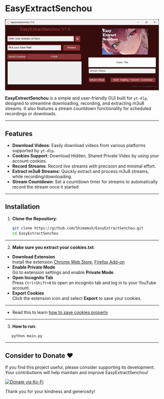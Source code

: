 # EasyExtractSenchou
![Program Gui](https://github.com/ShimamuX/EasyExtractSenchou/blob/main/guishot.png?raw=true)

**EasyExtractSenchou** is a simple and user-friendly GUI built for `yt-dlp`, designed to streamline downloading, recording, and extracting m3u8 streams. It also features a stream countdown functionality for scheduled recordings or downloads.

---

## Features
- **Download Videos**: Easily download videos from various platforms supported by `yt-dlp`.
- **Cookies Support**: Download Hidden, Shared Private Video by using your account cookies.
- **Record Streams**: Record live streams with precision and minimal effort.
- **Extract m3u8 Streams**: Quickly extract and process m3u8 streams, while recording/downloading.
- **Stream Countdown**: Set a countdown timer for streams to automatically record the stream once it started

---

## Installation
1. **Clone the Repository**:
   ```bash
   git clone https://github.com/ShimamuX/EasyExtractSenchou.git
   cd EasyExtractSenchou
   ```
---
2. **Make sure you extract your cookies.txt**:

- **Download Extension**  
   Install the extension
   [Chrome Web Store](https://chromewebstore.google.com/detail/get-cookiestxt-locally/cclelndahbckbenkjhflpdbgdldlbecc),
   [Firefox Add-on](https://addons.mozilla.org/en-US/firefox/addon/get-cookies-txt-locally/)
- **Enable Private Mode**  
   Go to extension settings and enable **Private Mode**.
- **Open Incognito Tab**  
   Press `Ctrl+Shift+N` to open an incognito tab and log in to your YouTube account.
- **Export Cookies**  
   Click the extension icon and select **Export** to save your cookies.
---
 - Read this to learn [how to save cookies properly](https://github.com/yt-dlp/yt-dlp/wiki/Extractors)
---
3. **How to run**:
```bash
   python main.py
   ```
---

## Consider to Donate ❤️
If you find this project useful, please consider supporting its development. Your contributions will help maintain and improve EasyExtractSenchou!

[![Donate via Ko-Fi](https://img.shields.io/badge/Donate-KoFi-blue.svg)](https://ko-fi.com/shimamux)

Thank you for your kindness and generosity!

